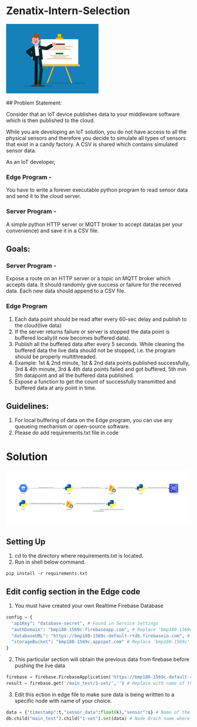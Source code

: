 # Zenatix-Intern-Selection
<p align="centre"><img style="float=left;" src="https://github.com/amandewatnitrr/evolution-hacknitr/blob/main/imgs/bb0cc783196fa9b2119864ff90eb5702.gif" width="50%"/></p>
## Problem Statement:

Consider that an IoT device publishes data to your middleware software which is then published to the cloud.

While you are developing an IoT solution, you do not have access to all the physical sensors and therefore you decide to simulate all types of sensors that exist in a candy factory. A CSV is shared which contains simulated sensor data.

As an IoT developer, 

### Edge Program - 
You have to write a forever executable python program to read sensor data and send it to the cloud server.
### Server Program - 
A simple python HTTP server or MQTT broker to accept data(as per your convenience) and save it in a CSV file.

## Goals:

### Server Program - 
Expose a route on an HTTP server or a topic on MQTT broker which accepts data. It should randomly give success or failure for the received data. Each new data should append to a CSV file.<br>

### Edge Program
1. Each data point should be read after every 60-sec delay and publish to the cloud(live data)
2. If the server returns failure or server is stopped the data point is buffered locally(it now becomes buffered data). 
3. Publish all the buffered data after every 5 seconds. While cleaning the buffered data the live data should not be stopped, i.e. the program should be properly multithreaded.
4. Example: 1st & 2nd minute, 1st & 2nd data points published successfully, 3rd & 4th minute, 3rd & 4th data points failed and got buffered, 5th min 5th datapoint and all the buffered data published.
5. Expose a function to get the count of successfully transmitted and buffered data at any point in time.


## Guidelines:

1. For local buffering of data on the Edge program, you can use any queueing mechanism or open-source software.
2. Please do add requirements.txt file in code

# Solution
!['IoT Architecture'](https://github.com/amandewatnitrr/zenatix-intern-selection/blob/main/iot_architecture.png)

## Setting Up 
1. cd to the directory where requirements.txt is located.
2. Run in shell below command.
```Terminal
pip install -r requirements.txt
```

## Edit config section in the Edge code

1. You must have created your own Realtime Firebase Database

```Python
config = {
  "apiKey": "database-secret", # Found in Service Settings
  "authDomain": "bmp180-1569c.firebaseapp.com", # Replace 'bmp180-1569c' with your database id
  "databaseURL": "https://bmp180-1569c-default-rtdb.firebaseio.com", # Create a relational database and replace the link here
  "storageBucket": "bmp180-1569c.appspot.com" # Replace 'bmp180-1569c' with your database id
}
```
2. This particular section will obtain the previous data from firebase before pushing the live data

```Python
firebase = firebase.FirebaseApplication('https://bmp180-1569c-default-rtdb.firebaseio.com', None) # Replace with the Relational Database link here
result = firebase.get('/main_test/1-set/','') # Replace with name of the branch node where you are storing the data
```
3. Edit this ection in edge file to make sure data is being writtten to a specific node with name of your choice.
```Python
data = {"timestamp":t,"sensor_data":float(k),"sensor":s} # Name of the nodes respective to variable 
db.child("main_test").child("1-set").set(data) # Node Brach name where data is being pushed
```
